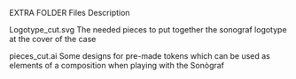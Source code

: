 EXTRA FOLDER
Files Description

Logotype_cut.svg
The needed pieces to put together the sonograf logotype at the cover of the case

pieces_cut.ai
Some designs for pre-made tokens which can be used as elements of a composition when playing with the Sonògraf


